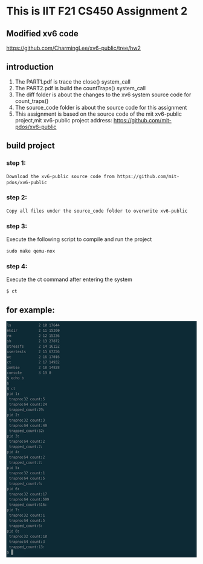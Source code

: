 # This is IIT F21 CS450 Assignment 2

## Modified xv6 code
https://github.com/CharmingLee/xv6-public/tree/hw2

## introduction
1. The PART1.pdf is trace the close() system_call
2. The PART2.pdf is build the countTraps() system_call
3. The diff folder is about the changes to the xv6 system source code for count_traps()
4. The source_code folder is about the source code for this assignment
5. This assignment is based on the source code of the mit xv6-public project,mit xv6-public project address: https://github.com/mit-pdos/xv6-public

## build project
### step 1:
    Download the xv6-public source code from https://github.com/mit-pdos/xv6-public

### step 2:
    Copy all files under the source_code folder to overwrite xv6-public

### step 3:
Execute the following script to compile and run the project
```shell
sudo make qemu-nox
```

### step 4:
Execute the ct command after entering the system
```shell
$ ct
```

## for example:
![example.png](8.png)